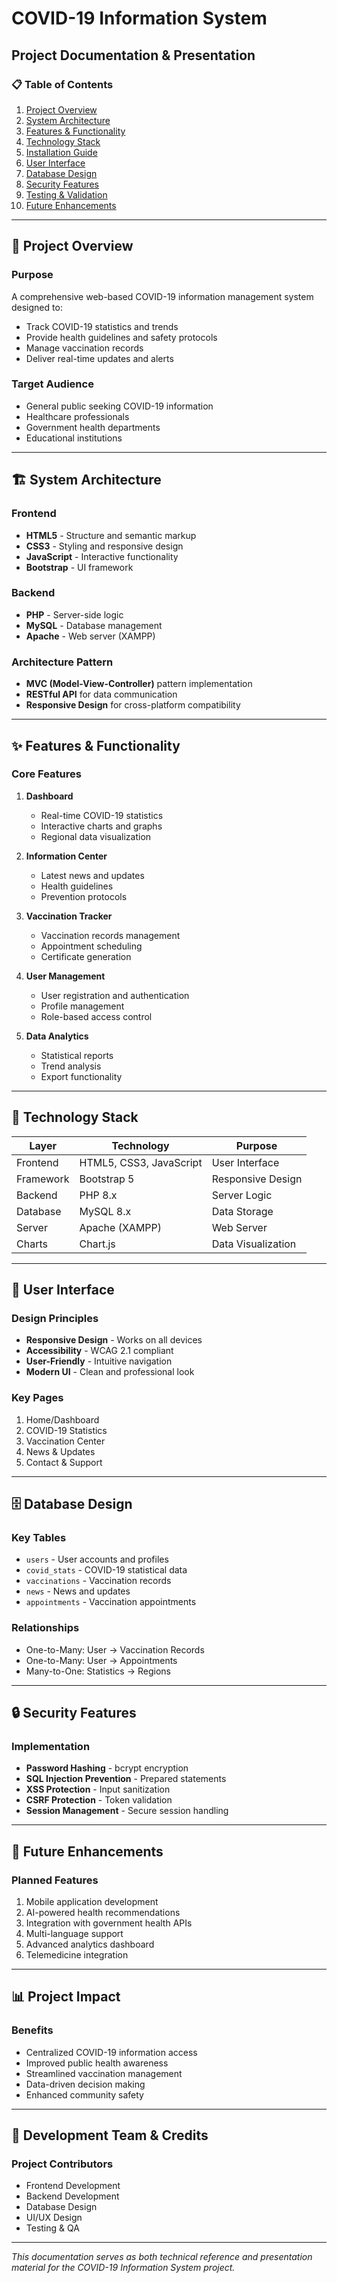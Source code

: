 # COVID-19 Information System
## Project Documentation & Presentation

### 📋 Table of Contents
1. [Project Overview](#project-overview)
2. [System Architecture](#system-architecture)
3. [Features & Functionality](#features--functionality)
4. [Technology Stack](#technology-stack)
5. [Installation Guide](#installation-guide)
6. [User Interface](#user-interface)
7. [Database Design](#database-design)
8. [Security Features](#security-features)
9. [Testing & Validation](#testing--validation)
10. [Future Enhancements](#future-enhancements)

---

## 🎯 Project Overview

### Purpose
A comprehensive web-based COVID-19 information management system designed to:
- Track COVID-19 statistics and trends
- Provide health guidelines and safety protocols
- Manage vaccination records
- Deliver real-time updates and alerts

### Target Audience
- General public seeking COVID-19 information
- Healthcare professionals
- Government health departments
- Educational institutions

---

## 🏗️ System Architecture

### Frontend
- **HTML5** - Structure and semantic markup
- **CSS3** - Styling and responsive design
- **JavaScript** - Interactive functionality
- **Bootstrap** - UI framework

### Backend
- **PHP** - Server-side logic
- **MySQL** - Database management
- **Apache** - Web server (XAMPP)

### Architecture Pattern
- **MVC (Model-View-Controller)** pattern implementation
- **RESTful API** for data communication
- **Responsive Design** for cross-platform compatibility

---

## ✨ Features & Functionality

### Core Features
1. **Dashboard**
   - Real-time COVID-19 statistics
   - Interactive charts and graphs
   - Regional data visualization

2. **Information Center**
   - Latest news and updates
   - Health guidelines
   - Prevention protocols

3. **Vaccination Tracker**
   - Vaccination records management
   - Appointment scheduling
   - Certificate generation

4. **User Management**
   - User registration and authentication
   - Profile management
   - Role-based access control

5. **Data Analytics**
   - Statistical reports
   - Trend analysis
   - Export functionality

---

## 🔧 Technology Stack

| Layer | Technology | Purpose |
|-------|------------|---------|
| Frontend | HTML5, CSS3, JavaScript | User Interface |
| Framework | Bootstrap 5 | Responsive Design |
| Backend | PHP 8.x | Server Logic |
| Database | MySQL 8.x | Data Storage |
| Server | Apache (XAMPP) | Web Server |
| Charts | Chart.js | Data Visualization |

---

## 📱 User Interface

### Design Principles
- **Responsive Design** - Works on all devices
- **Accessibility** - WCAG 2.1 compliant
- **User-Friendly** - Intuitive navigation
- **Modern UI** - Clean and professional look

### Key Pages
1. Home/Dashboard
2. COVID-19 Statistics
3. Vaccination Center
4. News & Updates
5. Contact & Support

---

## 🗄️ Database Design

### Key Tables
- `users` - User accounts and profiles
- `covid_stats` - COVID-19 statistical data
- `vaccinations` - Vaccination records
- `news` - News and updates
- `appointments` - Vaccination appointments

### Relationships
- One-to-Many: User → Vaccination Records
- One-to-Many: User → Appointments
- Many-to-One: Statistics → Regions

---

## 🔒 Security Features

### Implementation
- **Password Hashing** - bcrypt encryption
- **SQL Injection Prevention** - Prepared statements
- **XSS Protection** - Input sanitization
- **CSRF Protection** - Token validation
- **Session Management** - Secure session handling

---

## 🚀 Future Enhancements

### Planned Features
1. Mobile application development
2. AI-powered health recommendations
3. Integration with government health APIs
4. Multi-language support
5. Advanced analytics dashboard
6. Telemedicine integration

---

## 📊 Project Impact

### Benefits
- Centralized COVID-19 information access
- Improved public health awareness
- Streamlined vaccination management
- Data-driven decision making
- Enhanced community safety

---

## 👥 Development Team & Credits

### Project Contributors
- Frontend Development
- Backend Development  
- Database Design
- UI/UX Design
- Testing & QA

---

*This documentation serves as both technical reference and presentation material for the COVID-19 Information System project.*
